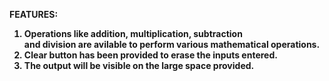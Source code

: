   <b>FEATURES:<b>
1. Operations like addition, multiplication, subtraction <br> and division are avilable to perform various mathematical operations.<br>
2. Clear button has been provided to erase the inputs entered.
3. The output will be visible on the large space provided.
